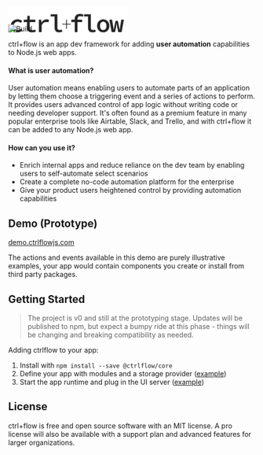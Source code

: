 <p align="left" style="margin-bottom: -50px">
  <img width="245" height="70" src="./docs/assets/Logo.PNG">
</p>

![Build](https://github.com/ctrlflowjs/ctrlflow/actions/workflows/ci.yml/badge.svg)

ctrl+flow is an app dev framework for adding **user automation** capabilities to Node.js web apps. 

#### What is user automation? 

User automation means enabling users to automate parts of an application by letting them choose a triggering event and a series of actions to perform. It provides users advanced control of app logic without writing code or needing developer support. It's often found as a premium feature in many popular enterprise tools like Airtable, Slack, and Trello, and with ctrl+flow it can be added to any Node.js web app.

#### How can you use it?
- Enrich internal apps and reduce reliance on the dev team by enabling users to self-automate select scenarios
- Create a complete no-code automation platform for the enterprise
- Give your product users heightened control by providing automation capabilities

## Demo (Prototype)

[demo.ctrlflowjs.com](https://demo.ctrlflowjs.com/)

The actions and events available in this demo are purely illustrative examples, your app would contain components you create or install from third party packages.

## Getting Started

> The project is v0 and still at the prototyping stage. Updates will be published to npm, but expect a bumpy ride at this phase - things will be changing and breaking compatibility as needed.

Adding ctrlflow to your app:

1) Install with `npm install --save @ctrlflow/core`
2) Define your app with modules and a storage provider ([example](https://github.com/ctrlflowjs/ctrlflow/tree/main/examples/crm/src/ctrlflow))
3) Start the app runtime and plug in the UI server ([example](https://github.com/ctrlflowjs/ctrlflow/blob/main/examples/crm/src/server.js))

## License

ctrl+flow is free and open source software with an MIT license. A pro license will also be available with a support plan and advanced features for larger organizations.
